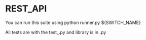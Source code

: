 # REST_API

You can run this suite using python  runner.py  ${SWITCH_NAME}

All tests  are  with the  test_<area>.py   and  library is  in <area>.py

